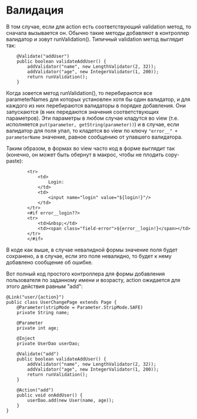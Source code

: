 # Валидация #

В том случае, если для action есть соответствующий validation метод, то сначала вызывается он. Обычно такие методы добавляют в контроллер валидатор и зовут runValidation(). Типичный
validation метод выглядит так:
```
    @Validate("addUser") 
    public boolean validateAddUser() {
        addValidator("name", new LengthValidator(2, 32));
        addValidator("age", new IntegerValidator(1, 200));
        return runValidation();
    }
```

Когда зовется метод runValidation(), то перебираются все parameterNames для которых установлен хотя бы один валидатор, и для каждого из них перебираются валидаторы в порядке добавления. Они запускаются (в них передаются значения соответствующих параметров). Эти параметры в любом случае кладутся во view (т.е. исполняется `put(parameter, getString(parameter))`) и в случае, если валидатор для поля упал, то кладется во view по ключу `"error__" + parameterName` значение, равное сообщению от упавшего валидатора.

Таким образом, в формах во view часто код в форме выглядит так (конечно, он может быть обернут в макрос, чтобы не плодить copy-paste):
```
        <tr>
            <td>
                Login:
            </td>
            <td>
                <input name="login" value="${login!}"/>
            </td>
        </tr>
        <#if error__login??>
        <tr>
            <td>&nbsp;</td>
            <td><span class="field-error">${error__login!}</span></td>
        </tr>
        </#if>
```

В коде как выше, в случае невалидной формы значение поля будет сохранено, а в случае, если
это поле невалидно, то будет к нему добавлено сообщение об ошибке.

Вот полный код простого контроллера для формы добавления пользователя по заданному имени и возрасту, action ожидается для этого действия равным "add":

```
@Link("user/{action}")
public class UserChangePage extends Page {
    @Parameter(stripMode = Parameter.StripMode.SAFE)
    private String name;
    
    @Parameter
    private int age;

    @Inject
    private UserDao userDao;

    @Validate("add")
    public boolean validateAddUser() {
        addValidator("name", new LengthValidator(2, 32));
        addValidator("age", new IntegerValidator(1, 200));
        return runValidation();
    }
    
    @Action("add")
    public void onAddUser() {
        userDao.add(new User(name, age));
    }
}
```
